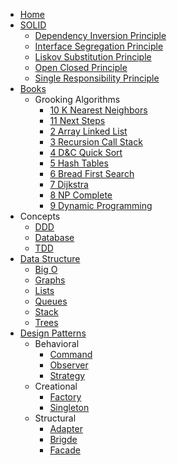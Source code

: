 - [Home](/)
- [SOLID](/SOLID/)
	- [Dependency Inversion Principle](/SOLID/dependency_inversion_principle/)
	- [Interface Segregation Principle](/SOLID/interface_segregation_principle/)
	- [Liskov Substitution Principle](/SOLID/liskov_substitution_principle/)
	- [Open Closed Principle](/SOLID/open_closed_principle/)
	- [Single Responsibility Principle](/SOLID/single_responsibility_principle/)
- [Books](/books/)
	- Grooking Algorithms
		- [10 K Nearest Neighbors](/books/grooking_algorithms/10-K-nearest-neighbors/)
		- [11 Next Steps](/books/grooking_algorithms/11-Next-steps/)
		- [2 Array Linked List](/books/grooking_algorithms/2-Array_Linked-list/)
		- [3 Recursion Call Stack](/books/grooking_algorithms/3-Recursion_Call-stack/)
		- [4 D&C Quick Sort](/books/grooking_algorithms/4-D&C_Quick-sort/)
		- [5 Hash Tables](/books/grooking_algorithms/5-Hash-Tables/)
		- [6 Bread First Search](/books/grooking_algorithms/6-Bread-First-Search/)
		- [7 Dijkstra](/books/grooking_algorithms/7-Dijkstra/)
		- [8 NP Complete](/books/grooking_algorithms/8-NP-Complete/)
		- [9 Dynamic Programming](/books/grooking_algorithms/9-Dynamic-Programming/)
- Concepts
	- [DDD](/concepts/DDD/)
	- [Database](/concepts/Database/)
	- [TDD](/concepts/TDD/)
- [Data Structure](/data_structure/)
	- [Big O](/data_structure/big-o/)
	- [Graphs](/data_structure/graphs/)
	- [Lists](/data_structure/lists/)
	- [Queues](/data_structure/queues/)
	- [Stack](/data_structure/stack/)
	- [Trees](/data_structure/trees/)
- [Design Patterns](/design_patterns/)
	- Behavioral
		- [Command](/design_patterns/behavioral/Command/)
		- [Observer](/design_patterns/behavioral/Observer/)
		- [Strategy](/design_patterns/behavioral/Strategy/)
	- Creational
		- [Factory](/design_patterns/creational/Factory/)
		- [Singleton](/design_patterns/creational/Singleton/)
	- Structural
		- [Adapter](/design_patterns/structural/Adapter/)
		- [Brigde](/design_patterns/structural/Brigde/)
		- [Facade](/design_patterns/structural/Facade/)
